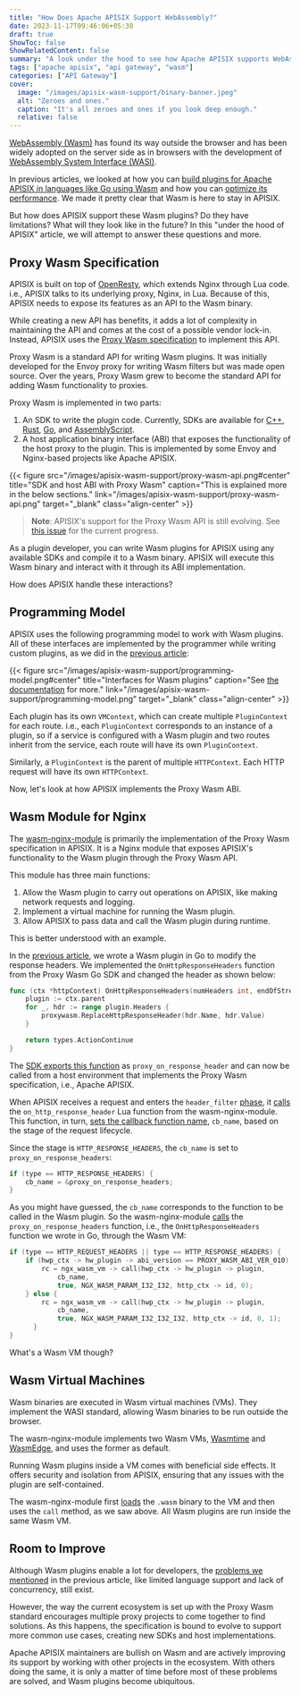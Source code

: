 ```yaml
---
title: "How Does Apache APISIX Support WebAssembly?"
date: 2023-11-17T09:46:06+05:30
draft: true
ShowToc: false
ShowRelatedContent: false
summary: "A look under the hood to see how Apache APISIX supports WebAssembly plugins."
tags: ["apache apisix", "api gateway", "wasm"]
categories: ["API Gateway"]
cover:
  image: "/images/apisix-wasm-support/binary-banner.jpeg"
  alt: "Zeroes and ones."
  caption: "It's all zeroes and ones if you look deep enough."
  relative: false
---
```


[WebAssembly (Wasm)](https://webassembly.org/) has found its way outside the browser and has been widely adopted on the server side as in browsers with the development of [WebAssembly System Interface (WASI)](https://github.com/WebAssembly/WASI).

In previous articles, we looked at how you can [build plugins for Apache APISIX in languages like Go using Wasm](/posts/tiny-apisix-plugin/) and how you can [optimize its performance](/posts/tinier-apisix-plugin/). We made it pretty clear that Wasm is here to stay in APISIX.

But how does APISIX support these Wasm plugins? Do they have limitations? What will they look like in the future? In this "under the hood of APISIX" article, we will attempt to answer these questions and more.

## Proxy Wasm Specification

APISIX is built on top of [OpenResty](https://apisix.apache.org/blog/2021/08/25/why-apache-apisix-chose-nginx-and-lua/), which extends Nginx through Lua code. i.e., APISIX talks to its underlying proxy, Nginx, in Lua. Because of this, APISIX needs to expose its features as an API to the Wasm binary.

While creating a new API has benefits, it adds a lot of complexity in maintaining the API and comes at the cost of a possible vendor lock-in. Instead, APISIX uses the [Proxy Wasm specification](https://github.com/proxy-wasm/spec/tree/master#host-environments) to implement this API.

Proxy Wasm is a standard API for writing Wasm plugins. It was initially developed for the Envoy proxy for writing Wasm filters but was made open source. Over the years, Proxy Wasm grew to become the standard API for adding Wasm functionality to proxies.

Proxy Wasm is implemented in two parts:

1. An SDK to write the plugin code. Currently, SDKs are available for [C++](https://github.com/proxy-wasm/proxy-wasm-cpp-sdk), [Rust](https://github.com/proxy-wasm/proxy-wasm-rust-sdk), [Go](https://github.com/tetratelabs/proxy-wasm-go-sdk), and [AssemblyScript](https://github.com/solo-io/proxy-runtime).
2. A host application binary interface (ABI) that exposes the functionality of the host proxy to the plugin. This is implemented by some Envoy and Nginx-based projects like Apache APISIX.

{{< figure src="/images/apisix-wasm-support/proxy-wasm-api.png#center" title="SDK and host ABI with Proxy Wasm" caption="This is explained more in the below sections." link="/images/apisix-wasm-support/proxy-wasm-api.png" target="_blank" class="align-center" >}}

> **Note**: APISIX's support for the Proxy Wasm API is still evolving. See [this issue](https://github.com/api7/wasm-nginx-module/issues/25) for the current progress.

As a plugin developer, you can write Wasm plugins for APISIX using any available SDKs and compile it to a Wasm binary. APISIX will execute this Wasm binary and interact with it through its ABI implementation.

How does APISIX handle these interactions?

## Programming Model

APISIX uses the following programming model to work with Wasm plugins. All of these interfaces are implemented by the programmer while writing custom plugins, as we did in the [previous article](/posts/tiny-apisix-plugin/):

{{< figure src="/images/apisix-wasm-support/programming-model.png#center" title="Interfaces for Wasm plugins" caption="See [the documentation](https://apisix.apache.org/docs/apisix/wasm/) for more." link="/images/apisix-wasm-support/programming-model.png" target="_blank" class="align-center" >}}

Each plugin has its own `VMContext`, which can create multiple `PluginContext` for each route. i.e., each `PluginContext` corresponds to an instance of a plugin, so if a service is configured with a Wasm plugin and two routes inherit from the service, each route will have its own `PluginContext`.

Similarly, a `PluginContext` is the parent of multiple `HTTPContext`. Each HTTP request will have its own `HTTPContext`.

Now, let's look at how APISIX implements the Proxy Wasm ABI.

## Wasm Module for Nginx

The [wasm-nginx-module](https://github.com/api7/wasm-nginx-module) is primarily the implementation of the Proxy Wasm specification in APISIX. It is a Nginx module that exposes APISIX's functionality to the Wasm plugin through the Proxy Wasm API.

This module has three main functions:

1. Allow the Wasm plugin to carry out operations on APISIX, like making network requests and logging.
2. Implement a virtual machine for running the Wasm plugin.
3. Allow APISIX to pass data and call the Wasm plugin during runtime.

This is better understood with an example.

In the [previous article](/posts/tiny-apisix-plugin/), we wrote a Wasm plugin in Go to modify the response headers. We implemented the `OnHttpResponseHeaders` function from the Proxy Wasm Go SDK and changed the header as shown below:

```go
func (ctx *httpContext) OnHttpResponseHeaders(numHeaders int, endOfStream bool) types.Action {
	plugin := ctx.parent
	for _, hdr := range plugin.Headers {
		proxywasm.ReplaceHttpResponseHeader(hdr.Name, hdr.Value)
	}

	return types.ActionContinue
}
```

The [SDK exports this function](https://github.com/tetratelabs/proxy-wasm-go-sdk/blob/1b9daaf70730bd6197ca8a34b2a8af713bbce7ad/proxywasm/internal/abi_callback_l7.go#L63) as `proxy_on_response_header` and can now be called from a host environment that implements the Proxy Wasm specification, i.e., Apache APISIX.

When APISIX receives a request and enters the `header_filter` [phase](https://apisix.apache.org/docs/apisix/terminology/plugin/#plugins-execution-lifecycle), it [calls](https://github.com/apache/apisix/blob/1eaad271ecc78ae2001e9da79b347406bd9aa6be/apisix/wasm.lua#L119) the `on_http_response_header` Lua function from the wasm-nginx-module. This function, in turn, [sets the callback function name](https://github.com/api7/wasm-nginx-module/blob/ccc83f7397c711b5f99a55682134a0972a5a6040/src/http/ngx_http_wasm_module.c#L702), `cb_name`, based on the stage of the request lifecycle.

Since the stage is `HTTP_RESPONSE_HEADERS`, the `cb_name` is set to `proxy_on_response_headers`:

```c
if (type == HTTP_RESPONSE_HEADERS) {
	cb_name = &proxy_on_response_headers;
}
```

As you might have guessed, the `cb_name` corresponds to the function to be called in the Wasm plugin. So the wasm-nginx-module [calls](https://github.com/api7/wasm-nginx-module/blob/ccc83f7397c711b5f99a55682134a0972a5a6040/src/http/ngx_http_wasm_module.c#L710) the `proxy_on_response_headers` function, i.e., the `OnHttpResponseHeaders` function we wrote in Go, through the Wasm VM:

```c
if (type == HTTP_REQUEST_HEADERS || type == HTTP_RESPONSE_HEADERS) {
    if (hwp_ctx -> hw_plugin -> abi_version == PROXY_WASM_ABI_VER_010) {
        rc = ngx_wasm_vm -> call(hwp_ctx -> hw_plugin -> plugin,
            cb_name,
            true, NGX_WASM_PARAM_I32_I32, http_ctx -> id, 0);
    } else {
        rc = ngx_wasm_vm -> call(hwp_ctx -> hw_plugin -> plugin,
            cb_name,
            true, NGX_WASM_PARAM_I32_I32_I32, http_ctx -> id, 0, 1);
      }
}
```

What's a Wasm VM though?

## Wasm Virtual Machines

Wasm binaries are executed in Wasm virtual machines (VMs). They implement the WASI standard, allowing Wasm binaries to be run outside the browser.

The wasm-nginx-module implements two Wasm VMs, [Wasmtime](https://wasmtime.dev/) and [WasmEdge](https://wasmedge.org/), and uses the former as default.

Running Wasm plugins inside a VM comes with beneficial side effects. It offers security and isolation from APISIX, ensuring that any issues with the plugin are self-contained.

The wasm-nginx-module first [loads](https://github.com/api7/wasm-nginx-module/blob/ccc83f7397c711b5f99a55682134a0972a5a6040/lib/resty/proxy-wasm.lua#L81) the `.wasm` binary to the VM and then uses the `call` method, as we saw above. All Wasm plugins are run inside the same Wasm VM.

## Room to Improve

Although Wasm plugins enable a lot for developers, the [problems we mentioned](/posts/tiny-apisix-plugin/#wasm-for-the-win) in the previous article, like limited language support and lack of concurrency, still exist.

However, the way the current ecosystem is set up with the Proxy Wasm standard encourages multiple proxy projects to come together to find solutions. As this happens, the specification is bound to evolve to support more common use cases, creating new SDKs and host implementations.

Apache APISIX maintainers are bullish on Wasm and are actively improving its support by working with other projects in the ecosystem. With others doing the same, it is only a matter of time before most of these problems are solved, and Wasm plugins become ubiquitous.
